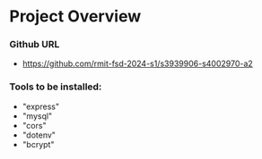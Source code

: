 # Project Overview

### Github URL

- https://github.com/rmit-fsd-2024-s1/s3939906-s4002970-a2

### Tools to be installed:

- "express"
- "mysql"
- "cors"
- "dotenv"
- "bcrypt"

